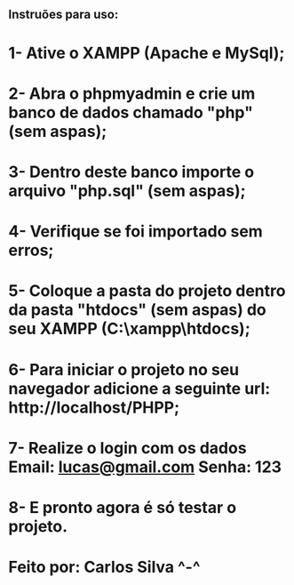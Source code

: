 ## Instruões para uso: ##

# 1- Ative o XAMPP (Apache e MySql);


 # 2- Abra o phpmyadmin e crie um banco de dados chamado "php" (sem aspas); 


 # 3- Dentro deste banco importe o arquivo "php.sql" (sem aspas); 


 # 4- Verifique se foi importado sem erros; 


 # 5- Coloque a pasta do projeto dentro da pasta "htdocs" (sem aspas) do seu XAMPP (C:\xampp\htdocs);


# 6- Para iniciar o projeto no seu navegador adicione a seguinte url: http://localhost/PHPP; 

  
# 7- Realize o login com os dados Email: lucas@gmail.com Senha: 123 
  
  
 # 8- E pronto agora é só testar o projeto.


 # Feito por: Carlos Silva ^-^